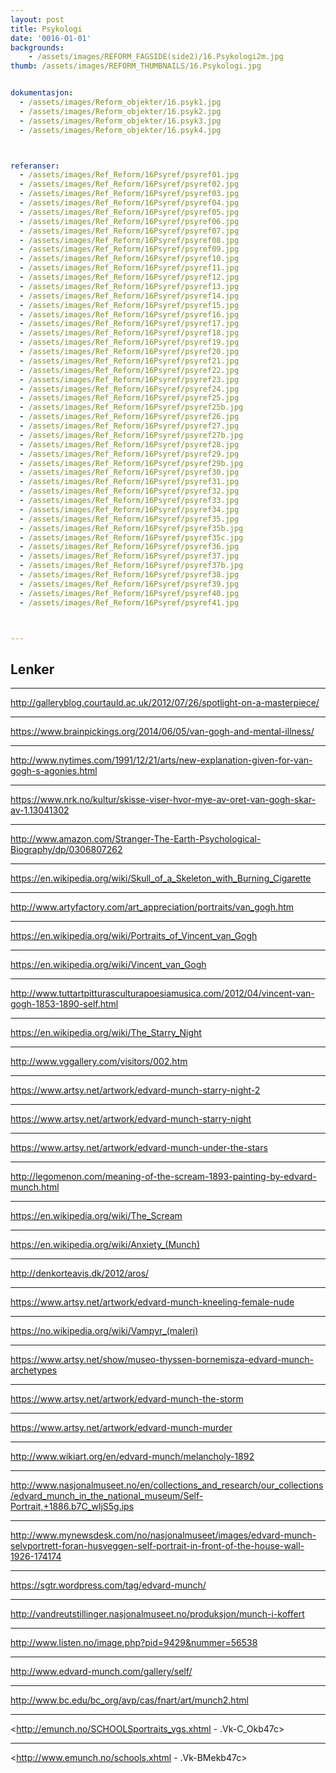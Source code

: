```yaml
---
layout: post
title: Psykologi
date: '0016-01-01'
backgrounds:
    - /assets/images/REFORM_FAGSIDE(side2)/16.Psykologi2m.jpg
thumb: /assets/images/REFORM_THUMBNAILS/16.Psykologi.jpg


dokumentasjon:
  - /assets/images/Reform_objekter/16.psyk1.jpg
  - /assets/images/Reform_objekter/16.psyk2.jpg
  - /assets/images/Reform_objekter/16.psyk3.jpg
  - /assets/images/Reform_objekter/16.psyk4.jpg



referanser:
  - /assets/images/Ref_Reform/16Psyref/psyref01.jpg
  - /assets/images/Ref_Reform/16Psyref/psyref02.jpg
  - /assets/images/Ref_Reform/16Psyref/psyref03.jpg
  - /assets/images/Ref_Reform/16Psyref/psyref04.jpg
  - /assets/images/Ref_Reform/16Psyref/psyref05.jpg
  - /assets/images/Ref_Reform/16Psyref/psyref06.jpg
  - /assets/images/Ref_Reform/16Psyref/psyref07.jpg
  - /assets/images/Ref_Reform/16Psyref/psyref08.jpg
  - /assets/images/Ref_Reform/16Psyref/psyref09.jpg
  - /assets/images/Ref_Reform/16Psyref/psyref10.jpg
  - /assets/images/Ref_Reform/16Psyref/psyref11.jpg
  - /assets/images/Ref_Reform/16Psyref/psyref12.jpg
  - /assets/images/Ref_Reform/16Psyref/psyref13.jpg
  - /assets/images/Ref_Reform/16Psyref/psyref14.jpg
  - /assets/images/Ref_Reform/16Psyref/psyref15.jpg
  - /assets/images/Ref_Reform/16Psyref/psyref16.jpg
  - /assets/images/Ref_Reform/16Psyref/psyref17.jpg
  - /assets/images/Ref_Reform/16Psyref/psyref18.jpg
  - /assets/images/Ref_Reform/16Psyref/psyref19.jpg
  - /assets/images/Ref_Reform/16Psyref/psyref20.jpg
  - /assets/images/Ref_Reform/16Psyref/psyref21.jpg
  - /assets/images/Ref_Reform/16Psyref/psyref22.jpg
  - /assets/images/Ref_Reform/16Psyref/psyref23.jpg
  - /assets/images/Ref_Reform/16Psyref/psyref24.jpg
  - /assets/images/Ref_Reform/16Psyref/psyref25.jpg
  - /assets/images/Ref_Reform/16Psyref/psyref25b.jpg
  - /assets/images/Ref_Reform/16Psyref/psyref26.jpg
  - /assets/images/Ref_Reform/16Psyref/psyref27.jpg
  - /assets/images/Ref_Reform/16Psyref/psyref27b.jpg
  - /assets/images/Ref_Reform/16Psyref/psyref28.jpg
  - /assets/images/Ref_Reform/16Psyref/psyref29.jpg
  - /assets/images/Ref_Reform/16Psyref/psyref29b.jpg
  - /assets/images/Ref_Reform/16Psyref/psyref30.jpg
  - /assets/images/Ref_Reform/16Psyref/psyref31.jpg
  - /assets/images/Ref_Reform/16Psyref/psyref32.jpg
  - /assets/images/Ref_Reform/16Psyref/psyref33.jpg
  - /assets/images/Ref_Reform/16Psyref/psyref34.jpg
  - /assets/images/Ref_Reform/16Psyref/psyref35.jpg
  - /assets/images/Ref_Reform/16Psyref/psyref35b.jpg
  - /assets/images/Ref_Reform/16Psyref/psyref35c.jpg
  - /assets/images/Ref_Reform/16Psyref/psyref36.jpg
  - /assets/images/Ref_Reform/16Psyref/psyref37.jpg
  - /assets/images/Ref_Reform/16Psyref/psyref37b.jpg
  - /assets/images/Ref_Reform/16Psyref/psyref38.jpg
  - /assets/images/Ref_Reform/16Psyref/psyref39.jpg
  - /assets/images/Ref_Reform/16Psyref/psyref40.jpg
  - /assets/images/Ref_Reform/16Psyref/psyref41.jpg



---
```



## Lenker

* * *
<http://galleryblog.courtauld.ac.uk/2012/07/26/spotlight-on-a-masterpiece/>

* * *
<https://www.brainpickings.org/2014/06/05/van-gogh-and-mental-illness/>

* * *
<http://www.nytimes.com/1991/12/21/arts/new-explanation-given-for-van-gogh-s-agonies.html>

* * *
<https://www.nrk.no/kultur/skisse-viser-hvor-mye-av-oret-van-gogh-skar-av-1.13041302>

* * *
<http://www.amazon.com/Stranger-The-Earth-Psychological-Biography/dp/0306807262>

* * *
<https://en.wikipedia.org/wiki/Skull_of_a_Skeleton_with_Burning_Cigarette>

* * *
<http://www.artyfactory.com/art_appreciation/portraits/van_gogh.htm>

* * *
<https://en.wikipedia.org/wiki/Portraits_of_Vincent_van_Gogh>

* * *
<https://en.wikipedia.org/wiki/Vincent_van_Gogh>

* * *
<http://www.tuttartpitturasculturapoesiamusica.com/2012/04/vincent-van-gogh-1853-1890-self.html>

* * *
<https://en.wikipedia.org/wiki/The_Starry_Night>

* * *
<http://www.vggallery.com/visitors/002.htm>

* * *
<https://www.artsy.net/artwork/edvard-munch-starry-night-2>

* * *
<https://www.artsy.net/artwork/edvard-munch-starry-night>

* * *
<https://www.artsy.net/artwork/edvard-munch-under-the-stars>

* * *
<http://legomenon.com/meaning-of-the-scream-1893-painting-by-edvard-munch.html>

* * *
<https://en.wikipedia.org/wiki/The_Scream>

* * *
<https://en.wikipedia.org/wiki/Anxiety_(Munch)>

* * *
<http://denkorteavis.dk/2012/aros/>

* * *
<https://www.artsy.net/artwork/edvard-munch-kneeling-female-nude>

* * *
<https://no.wikipedia.org/wiki/Vampyr_(maleri)>

* * *
<https://www.artsy.net/show/museo-thyssen-bornemisza-edvard-munch-archetypes>

* * *
<https://www.artsy.net/artwork/edvard-munch-the-storm>

* * *
<https://www.artsy.net/artwork/edvard-munch-murder>

* * *
<http://www.wikiart.org/en/edvard-munch/melancholy-1892>

* * *
<http://www.nasjonalmuseet.no/en/collections_and_research/our_collections/edvard_munch_in_the_national_museum/Self-Portrait,+1886.b7C_wljS5g.ips>

* * *
<http://www.mynewsdesk.com/no/nasjonalmuseet/images/edvard-munch-selvportrett-foran-husveggen-self-portrait-in-front-of-the-house-wall-1926-174174>

* * *
<https://sgtr.wordpress.com/tag/edvard-munch/>

* * *
<http://vandreutstillinger.nasjonalmuseet.no/produksjon/munch-i-koffert>

* * *
<http://www.listen.no/image.php?pid=9429&nummer=56538>

* * *
<http://www.edvard-munch.com/gallery/self/>

* * *
<http://www.bc.edu/bc_org/avp/cas/fnart/art/munch2.html>

* * *
<http://emunch.no/SCHOOLSportraits_vgs.xhtml - .Vk-C_Okb47c>

* * *
<http://www.emunch.no/schools.xhtml - .Vk-BMekb47c>

